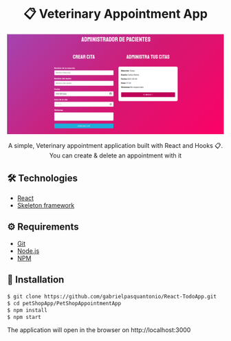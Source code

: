 
# <div align="center">📋 Veterinary Appointment App</div>

<a href="https://epic-nobel-6e19d0.netlify.app/">
<img src="./main.png"/>
                             </a>
<p align="center">A simple, Veterinary appointment application built with React and Hooks 📋. You can create & delete an appointment with it</p>

## 🛠️ Technologies

<ul>
  <li><a href="https://reactjs.org/">React</a></li>
  <li><a href="https://skeleton-framework.github.io/">Skeleton framework</a></li>
</ul>

## ⚙️ Requirements

<ul>
  <li><a href="https://git-scm.com/">Git</a></li>
  <li><a href="https://nodejs.org/en/">Node.js</a></li>
  <li><a href="https://www.npmjs.com/">NPM</a></li>
</ul>

## 🚀 Installation

```
$ git clone https://github.com/gabrielpasquantonio/React-TodoApp.git
$ cd petShopApp/PetShopAppointmentApp
$ npm install
$ npm start
```

The application will open in the browser on http://localhost:3000
